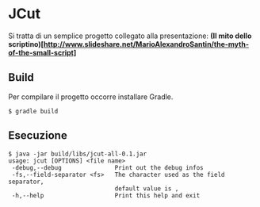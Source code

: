 JCut
====

Si tratta di un semplice progetto collegato alla presentazione: __(Il mito dello scriptino)[http://www.slideshare.net/MarioAlexandroSantin/the-myth-of-the-small-script]__

Build
-----

Per compilare il progetto occorre installare Gradle.

    $ gradle build

Esecuzione
----------

    $ java -jar build/libs/jcut-all-0.1.jar
    usage: jcut [OPTIONS] <file name>
     -debug,--debug               Print out the debug infos
     -fs,--field-separator <fs>   The character used as the field separator,
                                  default value is ,
     -h,--help                    Print this help and exit

